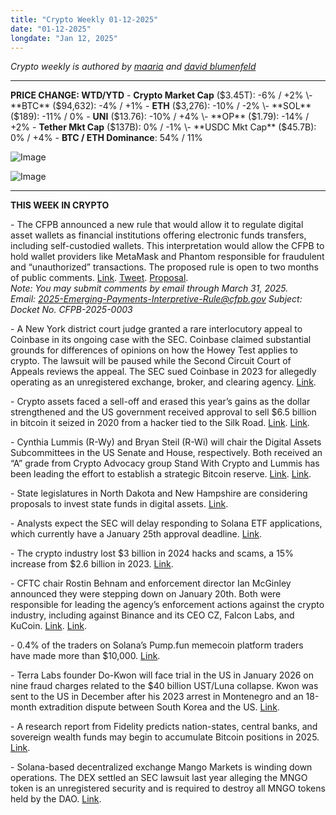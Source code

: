 ```yaml
---
title: "Crypto Weekly 01-12-2025"
date: "01-12-2025"
longdate: "Jan 12, 2025"
---
```


*Crypto weekly is authored by [maaria](https://x.com/maariabajwa) and [david blumenfeld](https://x.com/serdave_eth)*

---
**PRICE CHANGE: WTD/YTD**
\- **Crypto Market Cap** ($3.45T): -6% / +2%
\- **BTC** ($94,632): -4% / +1%
\- **ETH** ($3,276): -10% / -2%
\- **SOL** ($189): -11% / 0%
\- **UNI** ($13.76): -10% / +4%
\- **OP** ($1.79): -14% / +2%
\- **Tether Mkt Cap** ($137B): 0% / -1%
\- **USDC Mkt Cap** ($45.7B): 0% / +4%
\- **BTC / ETH Dominance**: 54% / 11%

![Image](/images/01-12-2025-1.png)

![Image](/images/01-12-2025-2.png)

---
**THIS WEEK IN CRYPTO**

\- The CFPB announced a new rule that would allow it to regulate digital asset wallets as financial institutions offering electronic funds transfers, including self-custodied wallets. This interpretation would allow the CFPB to hold wallet providers like MetaMask and Phantom responsible for fraudulent and “unauthorized” transactions. The proposed rule is open to two months of public comments. [Link](https://decrypt.co/300424/biden-cfpb-crypto-wallet-metamask-phantom). [Tweet](https://x.com/billhughesdc/status/1877740571831193697). [Proposal](https://files.consumerfinance.gov/f/documents/cfpb_efta-proposed-interpretive-rule_2025-01.pdf).  
*Note: You may submit comments by email through March 31, 2025.*  
*Email: [2025-Emerging-Payments-Interpretive-Rule@cfpb.gov](mailto:2025-Emerging-Payments-Interpretive-Rule@cfpb.gov)*
*Subject: Docket No. CFPB-2025-0003* 

\- A New York district court judge granted a rare interlocutory appeal to Coinbase in its ongoing case with the SEC. Coinbase claimed substantial grounds for differences of opinions on how the Howey Test applies to crypto. The lawsuit will be paused while the Second Circuit Court of Appeals reviews the appeal. The SEC sued Coinbase in 2023 for allegedly operating as an unregistered exchange, broker, and clearing agency. [Link](https://www.theblock.co/post/333509/ny-judge-grants-coinbases-move-for-an-interlocutory-appeal-putting-secs-case-on-pause). 

\- Crypto assets faced a sell-off and erased this year’s gains as the dollar strengthened and the US government received approval to sell $6.5 billion in bitcoin it seized in 2020 from a hacker tied to the Silk Road. [Link](https://fortune.com/crypto/2025/01/09/federal-government-allowed-sell-bitcoin-silk-road-courts/). [Link](https://unchainedcrypto.com/bitcoin-slides-for-3rd-day-erasing-years-gains/). 

\- Cynthia Lummis (R-Wy) and Bryan Steil (R-Wi) will chair the Digital Assets Subcommittees in the US Senate and House, respectively. Both received an “A” grade from Crypto Advocacy group Stand With Crypto and Lummis has been leading the effort to establish a strategic Bitcoin reserve. [Link](https://www.theblock.co/post/333918/lummis-poised-to-lead-newly-created-senate-digital-assets-subcommittee). [Link](https://www.theblock.co/post/333871/rep-bryan-steil-to-lead-us-house-subcommittee-on-digital-assets-amid-calls-for-clearer-crypto-rules).

\- State legislatures in North Dakota and New Hampshire are considering proposals to invest state funds in digital assets. [Link](https://decrypt.co/300499/north-dakota-considers-state-bitcoin-treasury). 

\- Analysts expect the SEC will delay responding to Solana ETF applications, which currently have a January 25th approval deadline. [Link](https://www.dlnews.com/articles/regulation/will-the-sec-approve-solana-etfs-in-january/). 

\- The crypto industry lost $3 billion in 2024 hacks and scams, a 15% increase from $2.6 billion in 2023. [Link](https://decrypt.co/300204/crypto-losses-3-billion-2024-peckshield). 

\- CFTC chair Rostin Behnam and enforcement director Ian McGinley announced they were stepping down on January 20th. Both were responsible for leading the agency’s enforcement actions against the crypto industry, including against Binance and its CEO CZ, Falcon Labs, and KuCoin. [Link](https://www.wsj.com/articles/cftc-chairman-to-step-down-when-trump-takes-office-17ae0cd3). [Link](https://www.coindesk.com/policy/2025/01/10/u-s-enforcement-chief-behind-cftc-crypto-cases-exits-before-trump-arrives). 

\- 0.4% of the traders on Solana’s Pump.fun memecoin platform traders have made more than $10,000. [Link](https://decrypt.co/300403/pump-fun-traders-millionaires). 

\- Terra Labs founder Do-Kwon will face trial in the US in January 2026 on nine fraud charges related to the $40 billion UST/Luna collapse. Kwon was sent to the US in December after his 2023 arrest in Montenegro and an 18-month extradition dispute between South Korea and the US. [Link](https://www.dlnews.com/articles/regulation/do-kwon-gets-us-trial-date-for-terra-collapse/). 

\- A research report from Fidelity predicts nation-states, central banks, and sovereign wealth funds may begin to accumulate Bitcoin positions in 2025. [Link](https://www.coindesk.com/markets/2025/01/08/nation-states-and-central-banks-are-expected-to-buy-bitcoin-in-2025-fidelity-says). 

\- Solana-based decentralized exchange Mango Markets is winding down operations. The DEX settled an SEC lawsuit last year alleging the MNGO token is an unregistered security and is required to destroy all MNGO tokens held by the DAO. [Link](https://www.theblock.co/post/334172/mango-markets-to-wind-down-in-wake-of-sec-settlement-dao-battle).